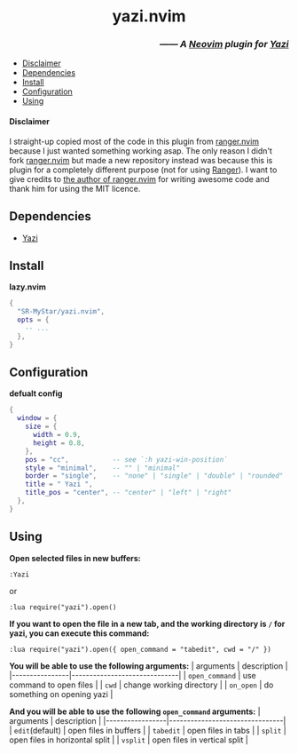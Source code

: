 <h1 align="center"> yazi.nvim </h1>
<h3 align="right">

*—— A [Neovim](https://github.com/neovim/neovim) plugin for [Yazi](https://github.com/sxyazi/yazi)*

</h3>

<!--toc:start-->
- [Disclaimer](#disclaimer)
- [Dependencies](#dependencies)
- [Install](#install)
- [Configuration](#configuration)
- [Using](#using)
<!--toc:end-->

#### Disclaimer

I straight-up copied most of the code in this plugin from [ranger.nvim](https://github.com/Kicamon/ranger.nvim) because I just wanted something working asap. The only reason I didn't fork [ranger.nvim](https://github.com/Kicamon/ranger.nvim) but made a new repository instead was because this is plugin for a completely different purpose (not for using [Ranger](https://github.com/ranger/ranger)). I want to give credits to [the author of ranger.nvim](https://github.com/Kicamon) for writing awesome code and thank him for using the MIT licence.

## Dependencies

- [Yazi](https://github.com/sxyazi/yazi)

## Install

**lazy.nvim**

```lua
{
  "SR-MyStar/yazi.nvim",
  opts = {
    -- ...
  },
}
```

## Configuration

**defualt config**

```lua
{
  window = {
    size = {
      width = 0.9,
      height = 0.8,
    },
    pos = "cc",           -- see `:h yazi-win-position`
    style = "minimal",    -- "" | "minimal"
    border = "single",    -- "none" | "single" | "double" | "rounded" | "solid" | "shadow"
    title = " Yazi ",
    title_pos = "center", -- "center" | "left" | "right"
  },
}
```

## Using

**Open selected files in new buffers:**

```vim
:Yazi
```

or

```vim
:lua require("yazi").open()
```

**If you want to open the file in a new tab, and the working directory is `/` for yazi, you can execute this command:**

```vim
:lua require("yazi").open({ open_command = "tabedit", cwd = "/" })
```

**You will be able to use the following arguments:**
| arguments      | description                  |
|----------------|------------------------------|
| `open_command` | use command to open files    |
| `cwd`          | change working directory     |
| `on_open`      | do something on opening yazi |

**And you will be able to use the following `open_command` arguments:**
| arguments       | description                    |
|-----------------|--------------------------------|
| `edit`(default) | open files in buffers          |
| `tabedit`       | open files in tabs             |
| `split`         | open files in horizontal split |
| `vsplit`        | open files in vertical split   |
